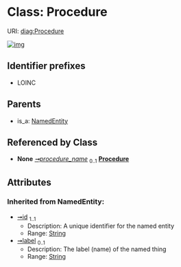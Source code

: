 
# Class: Procedure




URI: [diag:Procedure](http://w3id.org/ontogpt/diagnostic_procedure/Procedure)


[![img](https://yuml.me/diagram/nofunky;dir:TB/class/[DiagnosticProcedure]-%20procedure_name%200..1>[Procedure&#124;id(i):string;label(i):string%20%3F],[NamedEntity]^-[Procedure],[NamedEntity],[DiagnosticProcedure])](https://yuml.me/diagram/nofunky;dir:TB/class/[DiagnosticProcedure]-%20procedure_name%200..1>[Procedure&#124;id(i):string;label(i):string%20%3F],[NamedEntity]^-[Procedure],[NamedEntity],[DiagnosticProcedure])

## Identifier prefixes

 * LOINC

## Parents

 *  is_a: [NamedEntity](NamedEntity.md)

## Referenced by Class

 *  **None** *[➞procedure_name](diagnosticProcedure__procedure_name.md)*  <sub>0..1</sub>  **[Procedure](Procedure.md)**

## Attributes


### Inherited from NamedEntity:

 * [➞id](namedEntity__id.md)  <sub>1..1</sub>
     * Description: A unique identifier for the named entity
     * Range: [String](types/String.md)
 * [➞label](namedEntity__label.md)  <sub>0..1</sub>
     * Description: The label (name) of the named thing
     * Range: [String](types/String.md)

